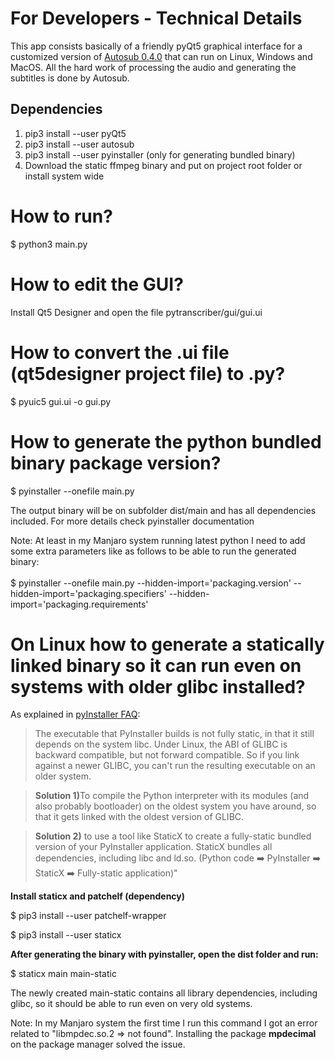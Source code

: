 <h1>For Developers - Technical Details</h1>

This app consists basically of a friendly pyQt5 graphical interface for a customized version of <a href="https://github.com/agermanidis/autosub">Autosub 0.4.0</a> that can run on Linux, Windows and MacOS. All the hard work of processing the audio and generating the subtitles is done by Autosub.

<h2>Dependencies</h2>

<ol>
<li>pip3 install --user pyQt5
<li>pip3 install --user autosub
<li>pip3 install --user pyinstaller (only for generating bundled binary)
<li>Download the static ffmpeg binary and put on project root folder or install system wide
</ol>

# How to run?
$ python3 main.py

# How to edit the GUI?
Install Qt5 Designer and open the file pytranscriber/gui/gui.ui

# How to convert the .ui file (qt5designer project file) to .py?
$ pyuic5 gui.ui -o gui.py

# How to generate the python bundled binary package version?
$ pyinstaller --onefile main.py

The output binary will be on subfolder dist/main and has all dependencies included. For more details check pyinstaller documentation


Note: At least in my Manjaro system running latest python I need to add some extra parameters like as follows to be able to run the generated binary:
<br><br>
$ pyinstaller --onefile main.py --hidden-import='packaging.version' --hidden-import='packaging.specifiers' --hidden-import='packaging.requirements'

# On Linux how to generate a statically linked binary so it can run even on systems with older glibc installed?

As explained in <a href=https://github.com/pyinstaller/pyinstaller/wiki/FAQ>pyInstaller FAQ</a>:
> The executable that PyInstaller builds is not fully static, in that it still depends on the system libc. Under Linux, the ABI of GLIBC is backward compatible, but not forward compatible. So if you link against a newer GLIBC, you can't run the resulting executable on an older system.

> <b>Solution 1)</b>To compile the Python interpreter with its modules (and also probably bootloader) on the oldest system you have around, so that it gets linked with the oldest version of GLIBC.

> <b>Solution 2)</b> to use a tool like StaticX to create a fully-static bundled version of your PyInstaller application. StaticX bundles all dependencies, including libc and ld.so. (Python code :arrow_right: PyInstaller :arrow_right: StaticX :arrow_right: Fully-static application)"

<b>Install staticx and patchelf (dependency)</b>

$ pip3 install --user patchelf-wrapper

$ pip3 install --user staticx

<b>After generating the binary with pyinstaller, open the dist folder and run: </b>

$ staticx main main-static

The newly created main-static contains all library dependencies, including glibc, so it should be able to run even on very old systems.

Note: In my Manjaro system the first time I run this command I got an error related to "libmpdec.so.2 => not found". Installing the package <b>mpdecimal</b> on the package manager solved the issue.
